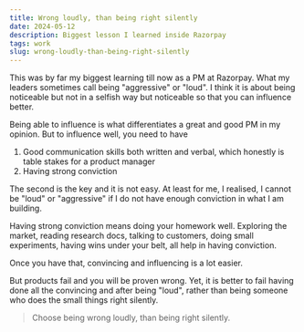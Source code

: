 ```yaml
---
title: Wrong loudly, than being right silently
date: 2024-05-12
description: Biggest lesson I learned inside Razorpay
tags: work
slug: wrong-loudly-than-being-right-silently
---
```


This was by far my biggest learning till now as a PM at Razorpay. What my leaders sometimes call being "aggressive" or "loud". I think it is about being noticeable but not in a selfish way but noticeable so that you can influence better. 


Being able to influence is what differentiates a great and good PM in my opinion. But to influence well, you need to have 
1. Good communication skills both written and verbal, which honestly is table stakes for a product manager
2. Having strong conviction

The second is the key and it is not easy. At least for me, I realised, I cannot be "loud" or "aggressive" if I do not have enough conviction in what I am building. 

Having strong conviction means doing your homework well. Exploring the market, reading research docs, talking to customers, doing small experiments, having wins under your belt, all help in having conviction. 

Once you have that, convincing and influencing is a lot easier. 

But products fail and you will be proven wrong. Yet, it is better to fail having done all the convincing and after being "loud", rather than being someone who does the small things right silently. 

> Choose being wrong loudly, than being right silently.


